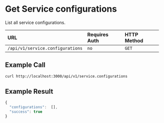 # Get Service configurations

List all service configurations.

| URL | Requires Auth | HTTP Method |
| :--- | :--- | :--- |
| `/api/v1/service.configurations` | `no` | `GET` |

## Example Call

```bash
curl http://localhost:3000/api/v1/service.configurations
```

## Example Result

```javascript
{
  "configurations":  [],
  "success": true
}
```

